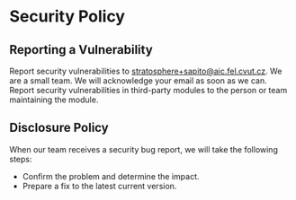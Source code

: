 # Security Policy

## Reporting a Vulnerability

Report security vulnerabilities to stratosphere+sapito@aic.fel.cvut.cz. We are a small team. We will acknowledge your email as soon as we can. Report security vulnerabilities in third-party modules to the person or 
team maintaining the module.

## Disclosure Policy

When our team receives a security bug report, we will take the following steps:

  * Confirm the problem and determine the impact.
  * Prepare a fix to the latest current version.
